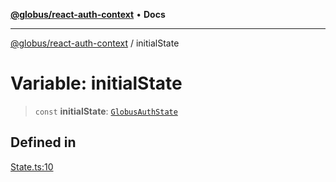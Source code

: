 [**@globus/react-auth-context**](../README.md) • **Docs**

***

[@globus/react-auth-context](../globals.md) / initialState

# Variable: initialState

> `const` **initialState**: [`GlobusAuthState`](../type-aliases/GlobusAuthState.md)

## Defined in

[State.ts:10](https://github.com/globus/react-auth-context/blob/dd4f18f00c59a4d730366bf281f83506ce9ff987/src/State.ts#L10)
